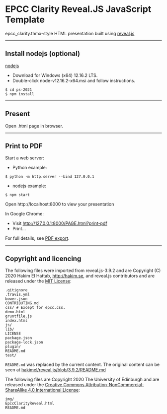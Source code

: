# EPCC Clarity Reveal.JS JavaScript Template

epcc_clarity.thmx-style HTML presentation built using [reveal.js](https://github.com/hakimel/reveal.js)

---

## Install nodejs (optional)

[nodejs](https://nodejs.org)

* Download for Windows (x64) 12.16.2 LTS.
* Double-click node-v12.16.2-x64.msi and follow instructions.

```console
$ cd ps-2021
$ npm install
```

---

## Present

Open .html page in browser.

---

## Print to PDF

Start a web server:

* Python example:

```console
$ python -m http.server --bind 127.0.0.1
```

* nodejs example:

```console
$ npm start
```

Open http://localhost:8000 to view your presentation

In Google Chrome:

* Visit http://127.0.0.1:8000/PAGE.html?print-pdf
* Print...

For full details, see [PDF export](https://github.com/hakimel/reveal.js/#pdf-export).

---

## Copyright and licencing

The following files were imported from reveal.js-3.9.2 and are Copyright (C) 2020 Hakim El Hattab, http://hakim.se, and reveal.js contributors and are released under the [MIT License](./LICENSE):

```
.gitignore
.travis.yml
bower.json
CONTRIBUTING.md
css/ # Except for epcc.css.
demo.html
gruntfile.js
index.html
js/
lib/
LICENSE
package.json
package-lock.json
plugin/
README.md
test/
```

`README.md` was replaced by the current content. The original content can be seen at [hakimel/reveal.js/blob/3.9.2/README.md](https://github.com/hakimel/reveal.js/blob/3.9.2/README.md)

The following files are Copyright 2020 The University of Edinburgh and are released under the [Creative Commons Attribution-NonCommercial-ShareAlike 4.0 International License](https://creativecommons.org/licenses/by-nc-sa/4.0/):

```
img/
EpccClarityReveal.html
README.md
```
